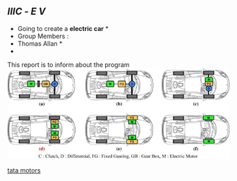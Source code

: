 ## *IIIC* - *E V*  
* Going to create a **electric car** *
* Group Members :
* Thomas Allan *
*
This report is to inform about the program 
          ![EV systamatics](https://raw.githubusercontent.com/Thomas-Allan/IIIC-EV/6b0043f9e2bc5cb122ed63f587bd13e8cb181db8/Image/ev%202.jpg) 


[tata motors](https://nexonev.tatamotors.com/)

